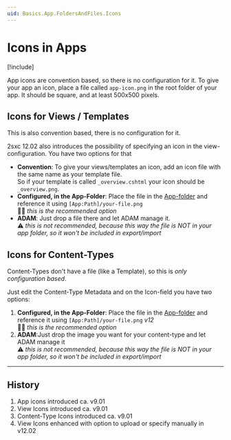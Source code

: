 ```yaml
---
uid: Basics.App.FoldersAndFiles.Icons
---
```


# Icons in Apps

[!include[](~/pages/basics/stack/_shared-float-summary.md)]
<style>.context-box-summary .data-assets-app { visibility: visible; }</style>

App icons are convention based, so there is no configuration for it.
To give your app an icon, place a file called `app-icon.png` in the root folder of your app.
It should be square, and at least 500x500 pixels.


## Icons for Views / Templates

This is also convention based, there is no configuration for it.

2sxc 12.02 also introduces the possibility of specifying an icon in the view-configuration. You have two options for that

* **Convention**: To give your views/templates an icon, add an icon file with the same name as your template file.  
So if your template is called `_overview.cshtml` your icon should be `_overview.png`.
* **Configured, in the App-Folder**: Place the file in the [App-folder](xref:Basics.App.FoldersAndFiles.Index) and reference it using `[App:Path]/your-file.png`  
👍🏽 _this is the recommended option_
* **ADAM**: Just drop a file there and let ADAM manage it.  
⚠️ _this is not recommended, because this way the file is NOT in your app folder, so it won't be included in export/import_


## Icons for Content-Types

Content-Types don't have a file (like a Template), so this is _only configuration based_.

Just edit the Content-Type Metadata and on the Icon-field you have two options:

1. **Configured, in the App-Folder**: Place the file in the [App-folder](xref:Basics.App.FoldersAndFiles.Index) and reference it using `[App:Path]/your-file.png` _v12_  
👍🏽 _this is the recommended option_
1. **ADAM**:Just drop the image you want for your content-type and let ADAM manage it  
⚠️ _this is not recommended, because this way the file is NOT in your app folder, so it won't be included in export/import_

---

## History

1. App icons introduced ca. v9.01
1. View Icons introduced ca. v9.01
1. Content-Type Icons introduced ca. v9.01
1. View Icons enhanced with option to upload or specify manually in v12.02
